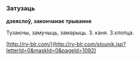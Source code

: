 ### Затузаць
**дзеяслоў, закончанае трыванне**

Тузаючы, замучыць, замарыць. З. каня. З.хлопца.

<a rel="author">[http://rv-blr.com/](http://rv-blr.com/slounik.jsp?letterId=0&maskId=0&pageId=1092)</a>

